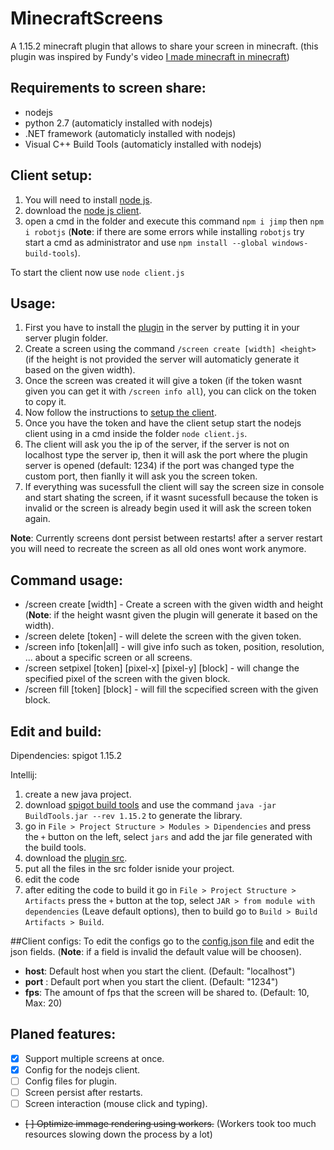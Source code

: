 # MinecraftScreens

A 1.15.2 minecraft plugin that allows to share your screen in minecraft. (this plugin was inspired by Fundy's video [I made minecraft in minecraft](https://youtu.be/BNwQf6nuvMc))

## Requirements to screen share:
- nodejs
- python 2.7 (automaticly installed with nodejs)
- .NET framework (automaticly installed with nodejs)
- Visual C++ Build Tools (automaticly installed with nodejs)

## Client setup:
1. You will need to install [node js](https://nodejs.org/).
2. download the [node js client](/nodejs).
3. open a cmd in the folder and execute this command `npm i jimp` then `npm i robotjs` (**Note**: if there are some errors while installing `robotjs` try start a cmd as administrator and use `npm install --global windows-build-tools`).

To start the client now use `node client.js`

## Usage:
1. First you have to install the [plugin](https://github.com/TheCosmic04/Minecraft-Screen/releases/tag/1.0) in the server by putting it in your server plugin folder.
2. Create a screen using the command `/screen create [width] <height>` (if the height is not provided the server will automaticly generate it based on the given width). 
3. Once the screen was created it will give a token (if the token wasnt given you can get it with `/screen info all`), you can click on the token to copy it.
4. Now follow the instructions to [setup the client](#client-setup).
5. Once you have the token and have the client setup start the nodejs client using in a cmd inside the folder `node client.js`.
6. The client will ask you the ip of the server, if the server is not on localhost type the server ip, then it will ask the port where the plugin server is opened (default: 1234) if the port was changed type the custom port, then fianlly it will ask you the screen token.
7. If everything was sucessfull the client will say the screen size in console and start shating the screen, if it wasnt sucessfull because the token is invalid or the screen is already begin used it will ask the screen token again.

**Note**: Currently screens dont persist between restarts! after a server restart you will need to recreate the screen as all old ones wont work anymore.

## Command usage:
 - /screen create [width] <height> - Create a screen with the given width and height (**Note**: if the height wasnt given the plugin will generate it based on the width).
 - /screen delete [token] - will delete the screen with the given token.
 - /screen info [token|all] - will give info such as token, position, resolution, ... about a specific screen or all screens.
 - /screen setpixel [token] [pixel-x] [pixel-y] [block] - will change the specified pixel of the screen with the given block. 
 - /screen fill [token] [block] - will fill the scpecified screen with the given block.

## Edit and build:
Dipendencies: spigot 1.15.2

Intellij:
1. create a new java project.
2. download [spigot build tools](https://hub.spigotmc.org/jenkins/job/BuildTools/) and use the command `java -jar BuildTools.jar --rev 1.15.2` to generate the library.
3. go in `File > Project Structure > Modules > Dipendencies` and press the `+` button on the left, select `jars` and add the jar file generated with the build tools.
4. download the [plugin src](/java).
5. put all the files in the src folder isnide your project.
6. edit the code
7. after editing the code to build it go in `File > Project Structure > Artifacts` press the `+` button at the top, select `JAR > from module with dependencies` (Leave default options), then to build go to `Build > Build Artifacts > Build`.

##Client configs:
To edit the configs go to the [config.json file](/nodejs/config.json) and edit the json fields. (**Note**: if a field is invalid the default value will be choosen).

- **host**: Default host when you start the client. (Default: "localhost")
- **port** : Default port when you start the client. (Default: "1234")
- **fps**: The amount of fps that the screen will be shared to. (Default: 10, Max: 20)

## Planed features:
- [x] Support multiple screens at once.
- [x] Config for the nodejs client.
- [ ] Config files for plugin.
- [ ] Screen persist after restarts.
- [ ] Screen interaction (mouse click and typing).
- ~~[ ] Optimize immage rendering using workers.~~ (Workers took too much resources slowing down the process by a lot)
